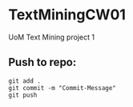 # TextMiningCW01
UoM Text Mining project 1


## Push to repo:
```terminal
git add .
git commit -m "Commit-Message"
git push
```
